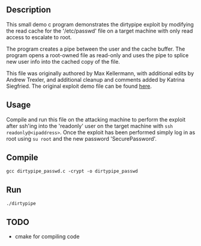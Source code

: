 ## Description
This small demo c program demonstrates the dirtypipe exploit by modifying the read cache for the '/etc/passwd' file on a target machine with only read access to
escalate to root.

The program creates a pipe between the user and the cache buffer. The program opens a root-owned file as read-only and uses the pipe to splice new user info into the cached copy of the file.

This file was originally authored by Max Kellermann, with additional edits by Andrew Trexler, and additional cleanup and comments added by Katrina Siegfried. The original exploit demo file can be found [here](https://dirtypipe.cm4all.com/).

## Usage
Compile and run this file on the attacking machine to perform the exploit after ssh'ing into the 'readonly' user on the target machine with `ssh readonly@<ipaddress>`.
Once the exploit has been performed simply log in as root using `su root` and the new password 'SecurePassword'.

## Compile
`gcc dirtypipe_passwd.c -crypt -o dirtypipe_passwd`

## Run
`./dirtypipe`

## TODO
- cmake for compiling code
